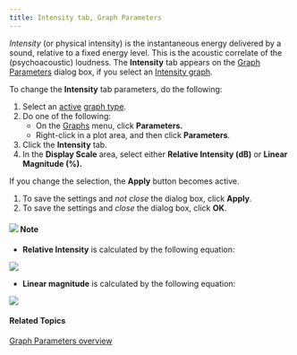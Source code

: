 ```yaml
---
title: Intensity tab, Graph Parameters
---
```


*Intensity* (or physical intensity) is the instantaneous energy delivered by a sound, relative to a fixed energy level. This is the acoustic correlate of the (psychoacoustic) loudness. The **Intensity** tab appears on the [Graph Parameters](overview) dialog box, if you select an [Intensity graph](../types/intensity).

To change the **Intensity** tab parameters, do the following:

1. Select an [active](../active-graph) [graph type](../types/overview).
1. Do one of the following:
   * On the [Graphs](../overview) menu, click **Parameters.**
   * Right-click in a plot area, and then click **Parameters**.
1. Click the **Intensity** tab.
1. In the **Display Scale** area, select either **Relative Intensity (dB)** or **Linear Magnitude (%).**

If you change the selection, the **Apply** button becomes active.

1. To save the settings and *not close* the dialog box, click **Apply**.
1. To save the settings and *close* the dialog box, click **OK**.

#### ![](../../../../images/001.png) **Note**
- **Relative Intensity** is calculated by the following equation:

![](../../../../images/022.png)

- **Linear magnitude** is calculated by the following equation:

![](../../../../images/023.png)

#### **Related Topics**
[Graph Parameters overview](overview)
